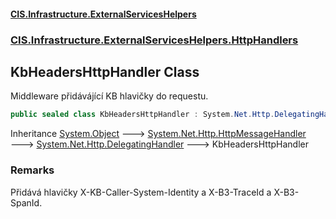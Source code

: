 #### [CIS.Infrastructure.ExternalServicesHelpers](index.md 'index')
### [CIS.Infrastructure.ExternalServicesHelpers.HttpHandlers](CIS.Infrastructure.ExternalServicesHelpers.HttpHandlers.md 'CIS.Infrastructure.ExternalServicesHelpers.HttpHandlers')

## KbHeadersHttpHandler Class

Middleware přidávájící KB hlavičky do requestu.

```csharp
public sealed class KbHeadersHttpHandler : System.Net.Http.DelegatingHandler
```

Inheritance [System.Object](https://docs.microsoft.com/en-us/dotnet/api/System.Object 'System.Object') &#129106; [System.Net.Http.HttpMessageHandler](https://docs.microsoft.com/en-us/dotnet/api/System.Net.Http.HttpMessageHandler 'System.Net.Http.HttpMessageHandler') &#129106; [System.Net.Http.DelegatingHandler](https://docs.microsoft.com/en-us/dotnet/api/System.Net.Http.DelegatingHandler 'System.Net.Http.DelegatingHandler') &#129106; KbHeadersHttpHandler

### Remarks
Přidává hlavičky X-KB-Caller-System-Identity a X-B3-TraceId a X-B3-SpanId.